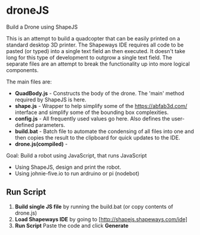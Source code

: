 # droneJS
Build a Drone using ShapeJS


This is an attempt to build a quadcopter that can be easily printed on a standard desktop 3D printer. The Shapeways IDE requires all code to be pasted (or typed) into a single text field an then executed. It doesn't take long for this type of development to outgrow a single text field. The separate files are an attempt to break the functionality up into more logical components.

The main files are:
* **QuadBody.js** - Constructs the body of the drone. The 'main' method required by ShapeJS is here.
* **shape.js** - Wrapper to help simplify some of the https://abfab3d.com/ interface and simplify some of the bounding box complexities.
* **config.js** - All frequently used values go here. Also defines the user-defined parameters.
* **build.bat** - Batch file to automate the condensing of all files into one and then copies the result to the clipboard for quick updates to the IDE.
* **drone.js(compiled)** - 


Goal: Build a robot using JavaScript, that runs JavaScript

* Using ShapeJS, design and print the robot.
* Using johnie-five.io to run ardruino or pi (nodebot)


## Run Script
1. **Build single JS file** by running the build.bat (or copy contents of drone.js)
2. **Load Shapeways IDE** by going to [http://shapejs.shapeways.com/ide]
3. **Run Script** Paste the code and click **Generate**

